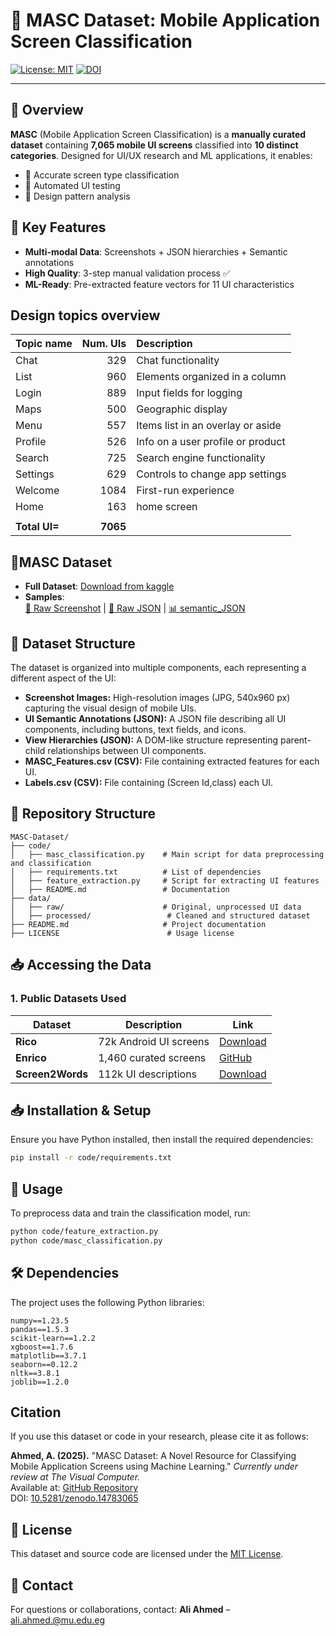 # 🚀 MASC Dataset: Mobile Application Screen Classification 

[![License: MIT](https://img.shields.io/badge/License-MIT-blue.svg)](LICENSE)
[![DOI](https://zenodo.org/badge/DOI/10.5281/zenodo.14783065.svg)](https://doi.org/10.5281/zenodo.14783065)

---

## 📌 Overview
**MASC** (Mobile Application Screen Classification) is a **manually curated dataset** containing **7,065 mobile UI screens** classified into **10 distinct categories**. Designed for UI/UX research and ML applications, it enables:
- 📱 Accurate screen type classification 
- 🤖 Automated UI testing 
- 🎨 Design pattern analysis 

## 🌟 Key Features
- **Multi-modal Data**: Screenshots + JSON hierarchies + Semantic annotations
- **High Quality**: 3-step manual validation process ✅
- **ML-Ready**: Pre-extracted feature vectors for 11 UI characteristics

## Design topics overview

| Topic name  | Num. UIs | Description                        |
| :---        |     ---: | :---                               |
| Chat        |      329 | Chat functionality                 |
| List        |      960 | Elements organized in a column     |
| Login       |      889 | Input fields for logging           |
| Maps        |      500 | Geographic display                 |
| Menu        |      557 | Items list in an overlay or aside  |
| Profile     |      526 | Info on a user profile or product  |
| Search      |      725 | Search engine functionality        |
| Settings    |      629 | Controls to change app settings    |
| Welcome     |     1084 | First-run experience               |
| Home        |      163 | home screen                        |
|             |          |                                    |
|**Total UI=**| **7065** |                                    |

## 📂MASC Dataset
- **Full Dataset**: [Download from kaggle](https://www.kaggle.com/api/v1/datasets/download/alihmed/masc-dataset)
- **Samples**:  
  [📸 Raw Screenshot](https://github.com/Ali-Aahmed/MASC-Dataset/blob/main/data/raw_samples/315-screenshot.jpg) | 
  [📝 Raw JSON](https://github.com/Ali-Aahmed/MASC-Dataset/blob/main/data/raw_samples/315-screenshot.json) |
  [📊 semantic_JSON](https://github.com/Ali-Aahmed/MASC-Dataset/blob/main/data/raw_samples/315-semantic.json)
  
## 📂 Dataset Structure
The dataset is organized into multiple components, each representing a different aspect of the UI:

- **Screenshot Images:** High-resolution images (JPG, 540x960 px) capturing the visual design of mobile UIs.
- **UI Semantic Annotations (JSON):** A JSON file describing all UI components, including buttons, text fields, and icons.
- **View Hierarchies (JSON):** A DOM-like structure representing parent-child relationships between UI components.
- **MASC_Features.csv (CSV):** File containing extracted features for each UI.
- **Labels.csv (CSV):** File containing  (Screen Id,class) each UI.

## 📁 Repository Structure
```
MASC-Dataset/
├── code/
│   ├── masc_classification.py    # Main script for data preprocessing and classification
│   ├── requirements.txt          # List of dependencies
│   ├── feature_extraction.py     # Script for extracting UI features
│   ├── README.md                 # Documentation
├── data/
│   ├── raw/                      # Original, unprocessed UI data
│   ├── processed/                 # Cleaned and structured dataset
├── README.md                     # Project documentation
├── LICENSE                        # Usage license
```

## 📥 Accessing the Data
### 1. Public Datasets Used
| Dataset | Description | Link |
|---------|-------------|------|
| **Rico** | 72k Android UI screens | [Download](https://interactionmining.org/rico) |
| **Enrico** | 1,460 curated screens | [GitHub](https://github.com/luileito/enrico) |
| **Screen2Words** | 112k UI descriptions | [Download](https://github.com/google-research/google-research/tree/master/screen2words) |

## 📥 Installation & Setup
Ensure you have Python installed, then install the required dependencies:
```bash
pip install -r code/requirements.txt
```

## 🚀 Usage
To preprocess data and train the classification model, run:
```bash
python code/feature_extraction.py
python code/masc_classification.py
```

## 🛠 Dependencies
The project uses the following Python libraries:
```text
numpy==1.23.5
pandas==1.5.3
scikit-learn==1.2.2
xgboost==1.7.6
matplotlib==3.7.1
seaborn==0.12.2
nltk==3.8.1
joblib==1.2.0
```
## Citation
If you use this dataset or code in your research, please cite it as follows:

**Ahmed, A. (2025).** "MASC Dataset: A Novel Resource for Classifying Mobile Application Screens using Machine Learning." *Currently under review at The Visual Computer.*  
Available at: [GitHub Repository](https://github.com/Ali-Aahmed/MASC-Dataset)  
DOI: [10.5281/zenodo.14783065](https://doi.org/10.5281/zenodo.14783065)


## 📜 License
This dataset and source code are licensed under the [MIT License](LICENSE).

## 📧 Contact
For questions or collaborations, contact:
**Ali Ahmed** – ali.ahmed.@mu.edu.eg
